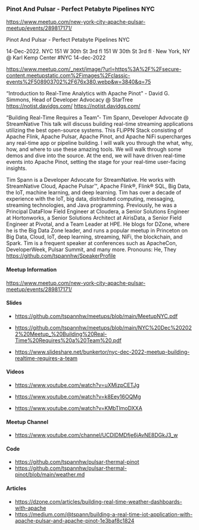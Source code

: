 ### Pinot And Pulsar - Perfect Petabyte Pipelines NYC


https://www.meetup.com/new-york-city-apache-pulsar-meetup/events/289817171/

Pinot And Pulsar - Perfect Petabyte Pipelines NYC

14-Dec-2022.   NYC 
151 W 30th St 3rd fl
151 W 30th St 3rd fl · New York, NY
@ Karl Kemp Center #NYC 14-dec-2022

https://www.meetup.com/_next/image/?url=https%3A%2F%2Fsecure-content.meetupstatic.com%2Fimages%2Fclassic-events%2F508903702%2F676x380.webp&w=3840&q=75

“Introduction to Real-Time Analytics with Apache Pinot" - David G. Simmons, Head of Developer Advocacy @ StarTree
https://notist.davidgs.com/ https://notist.davidgs.com/


“Building Real-Time Requires a Team”- Tim Spann, Developer Advocate @ StreamNative
This talk will discuss building real-time streaming applications utilizing the best open-source systems. This FLiPPN Stack consisting of Apache Flink, Apache Pulsar, Apache Pinot, and Apache NiFi supercharges any real-time app or pipeline building. I will walk you through the what, why, how, and where to use these amazing tools. We will walk through some demos and dive into the source. At the end, we will have driven real-time events into Apache Pinot, setting the stage for your real-time user-facing insights.

Tim Spann is a Developer Advocate for StreamNative. He works with StreamNative Cloud, Apache Pulsar™, Apache Flink®, Flink® SQL, Big Data, the IoT, machine learning, and deep learning. Tim has over a decade of experience with the IoT, big data, distributed computing, messaging, streaming technologies, and Java programming. Previously, he was a Principal DataFlow Field Engineer at Cloudera, a Senior Solutions Engineer at Hortonworks, a Senior Solutions Architect at AirisData, a Senior Field Engineer at Pivotal, and a Team Leader at HPE. He blogs for DZone, where he is the Big Data Zone leader, and runs a popular meetup in Princeton on Big Data, Cloud, IoT, deep learning, streaming, NiFi, the blockchain, and Spark. Tim is a frequent speaker at conferences such as ApacheCon, DeveloperWeek, Pulsar Summit, and many more.
Pronouns: He, They
https://github.com/tspannhw/SpeakerProfile


#### Meetup Information

https://www.meetup.com/new-york-city-apache-pulsar-meetup/events/289817171/


#### Slides

* https://github.com/tspannhw/meetups/blob/main/MeetupNYC.pdf

* https://github.com/tspannhw/meetups/blob/main/NYC%20Dec%202022%20Meetup_%20Building%20Real-Time%20Requires%20a%20Team%20.pdf

* https://www.slideshare.net/bunkertor/nyc-dec-2022-meetup-building-realtime-requires-a-team


#### Videos

* https://www.youtube.com/watch?v=uXMizpCETJg

* https://www.youtube.com/watch?v=k8Eey16OQMg

* https://www.youtube.com/watch?v=KMbTlmoDXXA


#### Meetup Channel

* https://www.youtube.com/channel/UCDIDMDfje6jAvNE8DGkJ3_w

#### Code

* https://github.com/tspannhw/pulsar-thermal-pinot
* https://github.com/tspannhw/pulsar-thermal-pinot/blob/main/weather.md

#### Articles

* https://dzone.com/articles/building-real-time-weather-dashboards-with-apache
* https://medium.com/@tspann/building-a-real-time-iot-application-with-apache-pulsar-and-apache-pinot-1e3baf8c1824
